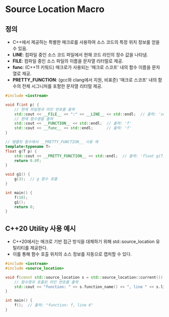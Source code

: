 # Source Location Macro

## 정의
- C++에서 제공하는 특별한 매크로를 사용하여 소스 코드의 특정 위치 정보를 얻을 수 있음.
- __LINE__: 컴파일 중인 소스 코드 파일에서 현재 코드 라인의 정수 값을 나타냄.
- __FILE__: 컴파일 중인 소스 파일의 이름을 문자열 리터럴로 제공.
- __func__: (C++11 키워드) 매크로가 사용되는 '매크로 스코프' 내의 함수 이름을 문자열로 제공.
- __PRETTY_FUNCTION__: (gcc와 clang에서 지원, 비표준) '매크로 스코프' 내의 함수의 전체 시그니처를 포함한 문자열 리터럴 제공.

```cpp
#include <iostream>

void f(int p) {
    // 현재 파일명과 라인 번호를 출력
    std::cout << __FILE__ << ":" << __LINE__ << std::endl;  // 출력: 'source.cpp:4'
    // 현재 함수명을 출력
    std::cout << __FUNCTION__ << std::endl;  // 출력: 'f'
    std::cout << __func__ << std::endl;      // 출력: 'f'
}

// 템플릿 함수에서 __PRETTY_FUNCTION__ 사용 예
template<typename T>
float g(T p) {
    std::cout << __PRETTY_FUNCTION__ << std::endl;  // 출력: 'float g(T) [T = int]'
    return 0.0f;
}

void g1() {
    g(3);  // g 함수 호출
}

int main() {
    f(10);
    g1();
    return 0;
}
```

## C++20 Utility 사용 예시
- C++20에서는 매크로 기반 접근 방식을 대체하기 위해 std::source_location 유틸리티를 제공한다.
- 이를 통해 함수 호출 위치의 소스 정보를 자동으로 캡처할 수 있다.

```cpp
#include <iostream>
#include <source_location>

void f(const std::source_location s = std::source_location::current()) {
    // 함수명과 호출된 라인 번호를 출력
    std::cout << "function: " << s.function_name() << ", line " << s.line() << std::endl;
}

int main() {
    f();  // 출력: "function: f, line 6"
}
```
